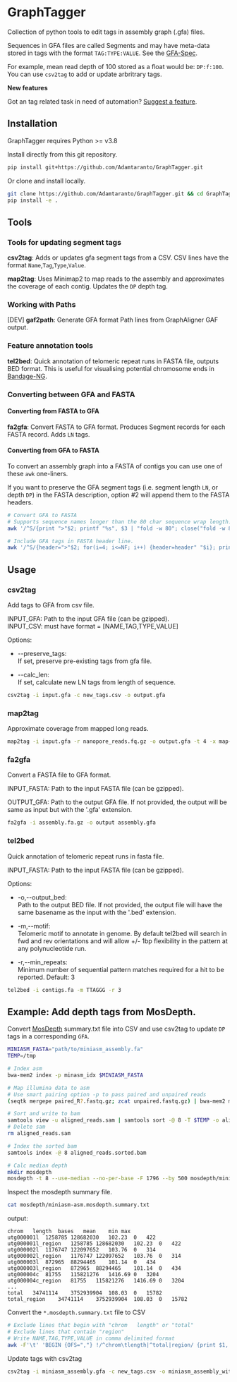 # GraphTagger
Collection of python tools to edit tags in assembly graph (.gfa) files. 

Sequences in GFA files are called Segments and may have meta-data stored in tags with the format `TAG:TYPE:VALUE`. See the [GFA-Spec](https://gfa-spec.github.io/GFA-spec/).


For example, mean read depth of 100 stored as a float would be: `DP:f:100`. You can use `csv2tag` to add or update arbritrary tags.

**New features**

Got an tag related task in need of automation? [Suggest a feature](https://github.com/Adamtaranto/GraphTagger/issues).

## Installation

GraphTagger requires Python >= v3.8

Install directly from this git repository.

```bash
pip install git+https://github.com/Adamtaranto/GraphTagger.git
```

Or clone and install locally.

```bash
git clone https://github.com/Adamtaranto/GraphTagger.git && cd GraphTagger
pip install -e .
```

## Tools 

### Tools for updating segment tags

**csv2tag**: Adds or updates gfa segment tags from a CSV. 
CSV lines have the format `Name`,`Tag`,`Type`,`Value`.

**map2tag**: Uses Minimap2 to map reads to the assembly and approximates the coverage of each contig. Updates the `DP` depth tag.

### Working with Paths
[DEV] **gaf2path**: Generate GFA format Path lines from GraphAligner GAF output.

### Feature annotation tools

**tel2bed**: Quick annotation of telomeric repeat runs in FASTA file, outputs BED format. This is useful for visualising potential chromosome ends in [Bandage-NG](https://github.com/asl/BandageNG). 

### Converting between GFA and FASTA

#### Converting from FASTA to GFA

**fa2gfa**: Convert FASTA to GFA format. Produces Segment records for each FASTA record. Adds `LN` tags.

#### Converting from GFA to FASTA

To convert an assembly graph into a FASTA of contigs you can use one of these `awk` one-liners.

If you want to preserve the GFA segment tags (i.e. segment length `LN`, or depth `DP`) in the FASTA description, option #2 will append them to the FASTA headers.

```bash
# Convert GFA to FASTA
# Supports sequence names longer than the 80 char sequence wrap length.
awk '/^S/{print ">"$2; printf "%s", $3 | "fold -w 80"; close("fold -w 80"); print ""}' in.gfa > out.fa

# Include GFA tags in FASTA header line.
awk '/^S/{header=">"$2; for(i=4; i<=NF; i++) {header=header" "$i}; print header; printf "%s", $3 | "fold -w 80"; close("fold -w 80"); print ""}' in.gfa > out.fa
```

## Usage

### csv2tag

Add tags to GFA from csv file.

INPUT_GFA: Path to the input GFA file (can be gzipped).   
INPUT_CSV: must have format = [NAME,TAG,TYPE,VALUE]

Options:

- --preserve_tags:   
If set, preserve pre-existing tags from gfa file.

- --calc_len:        
If set, calculate new LN tags from length of sequence.

```bash
csv2tag -i input.gfa -c new_tags.csv -o output.gfa
```

### map2tag

Approximate coverage from mapped long reads.

```bash
map2tag -i input.gfa -r nanopore_reads.fq.gz -o output.gfa -t 4 -x map-ont
```

### fa2gfa

Convert a FASTA file to GFA format.

INPUT_FASTA: Path to the input FASTA file (can be gzipped).

OUTPUT_GFA: Path to the output GFA file. If not provided, the output will be same as input but with the '.gfa' extension.

```bash
fa2gfa -i assembly.fa.gz -o output assembly.gfa
```

### tel2bed

Quick annotation of telomeric repeat runs in fasta file.

INPUT_FASTA: Path to the input FASTA file (can be gzipped).

Options:

- -o,--output_bed:  
Path to the output BED file. If not provided, the output file will have the same basename as the input with the '.bed' extension.
- -m,--motif:  
Telomeric motif to annotate in genome. By default tel2bed will search in fwd and rev orientations and will allow +/- 1bp flexibility in the pattern at any polynucleotide run.

- -r,--min_repeats:   
Minimum number of sequential pattern matches required for a hit to be reported. Default: 3

```bash
tel2bed -i contigs.fa -m TTAGGG -r 3
```

## Example: Add depth tags from MosDepth.

Convert [MosDepth](https://github.com/brentp/mosdepth) summary.txt file into CSV and use csv2tag to update `DP` tags in a corresponding `GFA`.


```bash
MINIASM_FASTA="path/to/miniasm_assembly.fa"
TEMP=/tmp

# Index asm
bwa-mem2 index -p minasm_idx $MINIASM_FASTA

# Map illumina data to asm
# Use smart pairing option -p to pass paired and unpaired reads
(seqtk mergepe paired_R?.fastq.gz; zcat unpaired.fastq.gz) | bwa-mem2 mem -p -t 8 -o aligned_reads.sam minasm_idx -

# Sort and write to bam
samtools view -u aligned_reads.sam | samtools sort -@ 8 -T $TEMP -o aligned_reads.sorted.bam 
# Delete sam
rm aligned_reads.sam 

# Index the sorted bam
samtools index -@ 8 aligned_reads.sorted.bam

# Calc median depth
mkdir mosdepth
mosdepth -t 8 --use-median --no-per-base -F 1796 --by 500 mosdepth/miniasm-asm aligned_reads.sorted.bam 
```

Inspect the mosdepth summary file.

```bash
cat mosdepth/miniasm-asm.mosdepth.summary.txt 
```

output:
```
chrom	length	bases	mean	min	max
utg000001l	1258785	128682030	102.23	0	422
utg000001l_region	1258785	128682030	102.23	0	422
utg000002l	1176747	122097652	103.76	0	314
utg000002l_region	1176747	122097652	103.76	0	314
utg000003l	872965	88294465	101.14	0	434
utg000003l_region	872965	88294465	101.14	0	434
utg000004c	81755	115821276	1416.69	0	3204
utg000004c_region	81755	115821276	1416.69	0	3204
...
total	34741114	3752939904	108.03	0	15782
total_region	34741114	3752939904	108.03	0	15782
```

Convert the `*.mosdepth.summary.txt` file to CSV
```bash
# Exclude lines that begin with "chrom   length" or "total"
# Exclude lines that contain "region"
# Write NAME,TAG,TYPE,VALUE in comma delimited format
awk -F'\t' 'BEGIN {OFS=","} !/^chrom\tlength|^total|region/ {print $1, "DP", "f", $4}' mosdepth/miniasm-asm.mosdepth.summary.txt > new_tags.csv
```

Update tags with csv2tag

```bash
csv2tag -i miniasm_assembly.gfa -c new_tags.csv -o miniasm_assembly_with_tags.gfa
```
